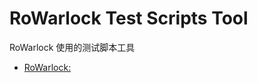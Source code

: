 # RoWarlock Test Scripts Tool
RoWarlock 使用的测试脚本工具

- [RoWarlock:](https://github.com/Fengtao1314520/RoWarlock)